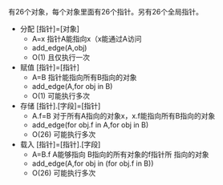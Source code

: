 有26个对象，每个对象里面有26个指针。另有26个全局指针。

- 分配 [指针]=[对象]
  - A=x 指针A能指向x（x能通过A访问
  - add_edge(A,obj)
  - O(1) 且仅执行一次
- 赋值 [指针]=[指针] 
  - A=B 指针能指向所有B指向的对象 
  - add_edge(A,for obj in B) 
  - O(1) 可能执行多次
- 存储 [指针].[字段]=[指针] 
  - A.f=B 对于所有A指向的对象x，x.f能指向所有B指向的对象 
  - add_edge(for obj.f in A,for obj in B) 
  - O(26) 可能执行多次
- 载入 [指针]=[指针].[字段] 
  - A=B.f A能够指向 B指向的所有对象的f指针所 指向的对象
  - add_edge(A,for obj in (for obj.f in B))
  - O(26) 可能执行多次